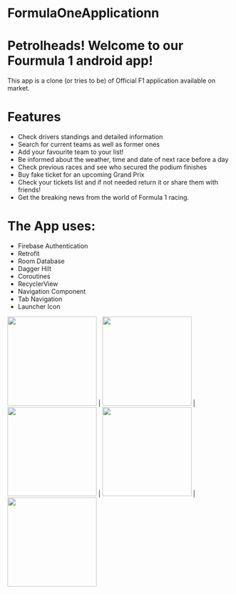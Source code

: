 # FormulaOneApplicationn

# Petrolheads! Welcome to our Fourmula 1 android app!

This app is a clone (or tries to be) of Official F1 application available on market.


# Features
- Check drivers standings and detailed information
- Search for current teams as well as former ones
- Add your favourite team to your list!
- Be informed about the weather, time and date of next race before a day
- Check previous races and see who secured the podium finishes
- Buy fake ticket for an upcoming Grand Prix
- Check your tickets list and if not needed return it or share them with friends!
- Get the breaking news from the world of Formula 1 racing.


# The App uses:
- Firebase Authentication
- Retrofit
- Room Database
- Dagger Hilt
- Coroutines
- RecyclerView
- Navigation Component
- Tab Navigation
- Launcher Icon

<img src = "https://user-images.githubusercontent.com/83747561/200179227-8dd2cfd8-a434-45f2-b7a0-0e10e853158f.jpg" width = "200"> |
<img src = "https://user-images.githubusercontent.com/83747561/200179380-6f6333a5-50eb-4b76-924a-26c8d3294b38.jpg" width = "200"> | 
<img src = "https://user-images.githubusercontent.com/83747561/200179398-33fa328c-6489-4937-b460-51b4fc55da1f.jpg" width = "200"> |
<img src = "https://user-images.githubusercontent.com/83747561/200179404-7a66b37c-ac25-4248-afa8-89f25bb171e5.jpg" width = "200"> |
<img src = "https://user-images.githubusercontent.com/83747561/200179409-f2b177d7-eb87-4f2d-a6d5-e1c652f269dc.jpg" width = "200"> 




